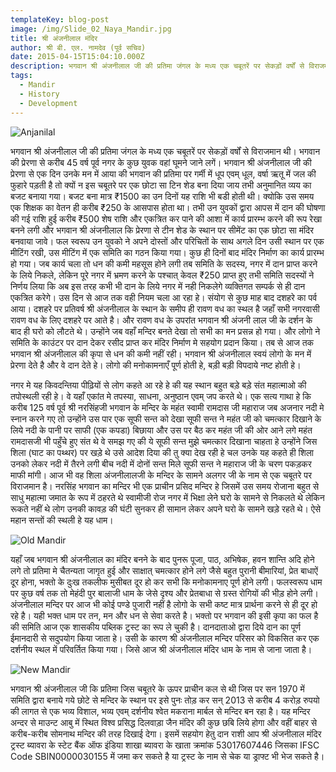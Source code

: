 ```yaml
---
templateKey: blog-post
image: /img/Slide_02_Naya_Mandir.jpg
title: श्री अंजनीलाल मंदिर
author: श्री बी. एल. नामदेव (पूर्व सचिव)
date: 2015-04-15T15:04:10.000Z
description: भगवान श्री अंजनीलाल जी की प्रतिमा जंगल के मध्य एक चबूतरें पर सेकड़ों वर्षों से विराजमान थी। भगवान की प्रेरणा से करीब 45 वर्ष पूर्व नगर के कुछ युवक वहां घूमने जाने लगें। भगवान श्री अंजनीलाल जी की प्रेरणा से एक दिन उनके मन में आया की भगवान की प्रतिमा पर गर्मी में धूप एवम् धूल, वर्षा ऋतू में जल की फुहारे पड़ती है तो क्यों न इस चबूतरे पर एक छोटा सा टिन शेड बना दिया जाय तभी अनुमानित व्यय का बजट बनाया गया। बजट बना मात्र ₹1500 का उन दिनों यह राशि भी बडी होती थी...
tags:
  - Mandir
  - History
  - Development
---
```


![Anjanilal](/img/anjanilal.jpg)

भगवान श्री अंजनीलाल जी की प्रतिमा जंगल के मध्य एक चबूतरें पर सेकड़ों वर्षों से विराजमान थी। भगवान की प्रेरणा से करीब 45 वर्ष पूर्व नगर के कुछ युवक वहां घूमने जाने लगें। भगवान श्री अंजनीलाल जी की प्रेरणा से एक दिन उनके मन में आया की भगवान की प्रतिमा पर गर्मी में धूप एवम् धूल, वर्षा ऋतू में जल की फुहारे पड़ती है तो क्यों न इस चबूतरे पर एक छोटा सा टिन शेड बना दिया जाय तभी अनुमानित व्यय का बजट बनाया गया। बजट बना मात्र ₹1500 का उन दिनों यह राशि भी बडी होती थी। क्योकि उस समय एक शिक्षक का वेतन ही करीब ₹250 के आसपास होता था। तभी उन युवकों द्वारा आपस में दान की घोषणा की गई राशि हुई करीब ₹500 शेष राशि और एकत्रित कर पाने की आशा में कार्य प्रारम्भ करने की रूप रेखा बनने लगी और भगवान श्री अंजनीलाल कि प्रेरणा से टीन शेड के स्थान पर सीमेंट का एक छोटा सा मंदिर बनवाया जावे। फल स्वरूप उन युवको ने अपने दोस्तों और परिचितों के साथ अगले दिन उसी स्थान पर एक मीटिंग रखी, उस मीटिंग में एक समिति का गठन किया गया। कुछ ही दिनों बाद मंदिर निर्माण का कार्य प्रारम्भ हो गया। जब कार्य चला तो धन की कमी महसूस होने लगी तब समिति के सदस्य, नगर में दान प्राप्त करने के लिये निकले, लेकिन पूरे नगर में भ्रमण करने के पश्चात् केवल ₹250 प्राप्त हुए तभी समिति सदस्यों ने निर्णय लिया कि अब इस तरह कभी भी दान के लिये नगर में नही निकलेगे व्यक्तिगत सम्पर्क से ही दान एकत्रित करेगे। उस दिन से आज तक वही नियम चला आ रहा हे। संयोग से कुछ माह बाद दशहरे का पर्व आया। दशहरे पर प्रतिवर्ष श्री अंजनीलाल के स्थान के समीप ही रावण वध का स्थल है जहाँ सभी नगरवासी रावण वध के लिए दशहरे पर आते है। और रावण वध के उपरांत भगवान श्री अंजनी लाल जी के दर्शन के बाद ही घरो को लौटते थे। उन्होंने जब वहाँ मन्दिर बनते देखा तो सभी का मन प्रसन्न हो गया। और लोगो ने समिति के काउंटर पर दान देकर रसीद प्राप्त कर मंदिर निर्माण मे सहयोग प्रदान किया। तब से आज तक भगवान श्री अंजनीलाल की कृपा से धन की कमी नहीं रही। भगवान श्री अंजनीलाल स्वयं लोगो के मन में प्रेरणा देते है और वे दान देते हे। लोगो की मनोकामनाएँ पूर्ण होती हे, बड़ी बड़ी विपदाये नष्ट होती हे।

नगर मे यह किवदन्तिया पीढ़ियों से लोग कहते आ रहे हे की यह स्थान बहुत बड़े बड़े संत महात्माओ की तपोस्थली रही हे। वे यहाँ एकांत मे तपस्या, साधना, अनुष्ठान एवम् जप करते थे। एक सत्य गाथा हे कि करीब 125 वर्ष पूर्व श्री नरसिंहजी भगवान के मन्दिर के महंत स्वामी रामदास जी महाराज जब अजनार नदी मे स्नान करने गए तो उन्होंने उस पार एक सूफी सन्त को देखा सूफी सन्त ने महंत जी को चमत्कार दिखाने के लिये नदी के पानी पर साफी (एक कपडा) बिछाया और उस पर बैठ कर महंत जी की ओर आने लगे महंत रामदासजी भी पहुँचे हुए संत थे वे समझ गए की ये सूफी सन्त मुझे चमत्कार दिखाना चाहता हे उन्होंने जिस शिला (घाट का पथ्थर) पर खड़े थे उसे आदेश दिया की तु क्या देख रही हे चल उनके यह कहते ही शिला उनको लेकर नदी में तैरने लगी बीच नदी में दोनों सन्त मिले सूफी सन्त ने महाराज जी के चरण पकड़कर माफी मांगी। आज भी वह शिला अंजनीलालजी के मन्दिर के सामने अलगर जी के नाम से एक चबूतरे पर विराजमान है। नरसिंह भगवान का मन्दिर भी एक प्राचीन प्रसिद मन्दिर हे जिसमें उस समय रोजाना बहुत से साधु महात्मा जमात के रूप में ठहरते थे स्वामीजी रोज नगर में भिक्षा लेने घरो के सामने से निकलते थे लेकिन रूकते नहीं थे लोग उनकी कावड़ की घंटी सुनकर ही सामान लेकर अपने घरो के सामने खड़े रहते थे। ऐसे महान सन्तों की स्थली हे यह धाम।

![Old Mandir](/img/old_mandir.jpg)

यहाँ जब भगवान श्री अंजनीलाल का मंदिर बनने के बाद पुनरू पूजा, पाठ, अभिषेक, हवन शान्ति अदि होने लगे तो प्रतिमा मे चैतन्यता जागृत हुई और साक्षात् चमत्कार होने लगे जैसे बहुत पुरानी बीमारियां, प्रेत बाधाऐं दूर होना, भक्तो के दुःख तकलीफ मुसीबत दूर हो कर सभी कि मनोकामनाए पूर्ण होने लगी। फलस्वरूप धाम पर कुछ वर्ष तक तो मेहंदी पुर बालाजी धाम के जेसे दृश्य और प्रेतबाधा से ग्रस्त रोगियों की भीड़ होने लगी। अंजनीलाल मन्दिर पर आज भी कोई पण्डे पुजारी नहीं है लोगो के सभी कष्ट मात्र प्रार्थना करने से ही दूर हो रहे है। यही भक्त धाम पर तन, मन और धन से सेवा करते है। भक्तो पर भगवान की इसी कृपा का फल है की समिति आज एक शासकीय पब्लिक ट्रस्ट का रूप ले चुकी है। दानदाताओ द्वारा दिये दान का पूर्ण ईमानदारी से सदुपयोग किया जाता हे। उसी के कारण श्री अंजनीलाल मन्दिर परिसर को विकसित कर एक दर्शनीय स्थल में परिवर्तित किया गया। जिसे आज श्री अंजनीलाल मंदिर धाम के नाम से जाना जाता है।

![New Mandir](/img/Naya_Mandir_HDR2.jpg)

भगवान श्री अंजनीलाल जी कि प्रतिमा जिस चबूतरे के ऊपर प्राचीन कल से थी जिस पर सन 1970 में समिति द्वारा बनाये गये छोटे से मन्दिर के स्थान पर इसे पुनः तोड़ कर सन् 2013 से करीब 4 करोड़ रुपयो की लागत से एक भव्य विशाल, भव्य एवम् दर्शनीय श्वेत मकराना मार्बल से मन्दिर बन रहा है। यह मन्दिर अन्दर से माउन्ट आबु में स्थित विश्व प्रसिद्ध दिलवाड़ा जैन मंदिर की कुछ छबि लिये होगा और वहीं बाहर से करीब-करीब सोमनाथ मन्दिर की तरह दिखाई देगा। इसमें सहयोग हेतु दान राशी आप श्री अंजनीलाल मंदिर ट्रस्ट ब्यावरा के स्टेट बैंक ऑफ इंडिया शाखा ब्यावरा के खाता क्रमांक 53017607446 जिसका IFSC Code SBIN0000030155 में जमा कर सकते है या ट्रस्ट के नाम से चेक या ड्राफ्ट भी भेज सकते है।

